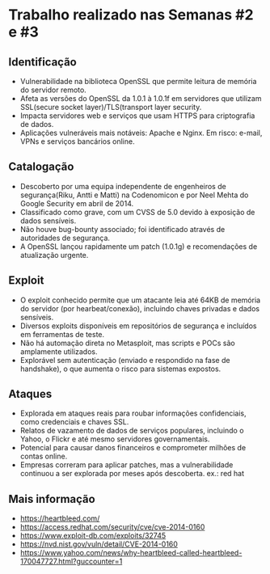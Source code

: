 
# Trabalho realizado nas Semanas #2 e #3

## Identificação

- Vulnerabilidade na biblioteca OpenSSL que permite leitura de memória do servidor remoto.
- Afeta as versões do OpenSSL da 1.0.1 à 1.0.1f em servidores que utilizam SSL(secure socket layer)/TLS(transport layer security.
- Impacta servidores web e serviços que usam HTTPS para criptografia de dados.
- Aplicações vulneráveis mais notáveis: Apache e Nginx. Em risco: e-mail, VPNs e serviços bancários online.

## Catalogação

- Descoberto por uma equipa independente de engenheiros de segurança(Riku, Antti e Matti) na Codenomicon e por Neel Mehta do Google Security em abril de 2014.
- Classificado como grave, com um CVSS de 5.0 devido à exposição de dados sensíveis.
- Não houve bug-bounty associado; foi identificado através de autoridades de segurança.
- A OpenSSL lançou rapidamente um patch (1.0.1g) e recomendações de atualização urgente.

## Exploit

- O exploit conhecido permite que um atacante leia até 64KB de memória do servidor (por hearbeat/conexão), incluindo chaves privadas e dados sensíveis.
- Diversos exploits disponíveis em repositórios de segurança e incluídos em ferramentas de teste.
- Não há automação direta no Metasploit, mas scripts e POCs são amplamente utilizados.
- Explorável sem autenticação (enviado e respondido na fase de handshake), o que aumenta o risco para sistemas expostos.

## Ataques

- Explorada em ataques reais para roubar informações confidenciais, como credenciais e chaves SSL.
- Relatos de vazamento de dados de serviços populares, incluindo o Yahoo, o Flickr e até mesmo servidores governamentais.
- Potencial para causar danos financeiros e comprometer milhões de contas online.   
- Empresas correram para aplicar patches, mas a vulnerabilidade continuou a ser explorada por meses após descoberta. ex.: red hat

## Mais informação
- https://heartbleed.com/
- https://access.redhat.com/security/cve/cve-2014-0160
- https://www.exploit-db.com/exploits/32745
- https://nvd.nist.gov/vuln/detail/CVE-2014-0160
- https://www.yahoo.com/news/why-heartbleed-called-heartbleed-170047727.html?guccounter=1 
